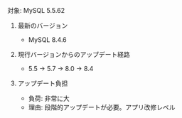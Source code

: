 対象: MySQL 5.5.62

1. 最新のバージョン
   - MySQL 8.4.6

2. 現行バージョンからのアップデート経路
   - 5.5 → 5.7 → 8.0 → 8.4

3. アップデート負担
   - 負荷: 非常に大
   - 理由: 段階的アップデートが必要。アプリ改修レベル

